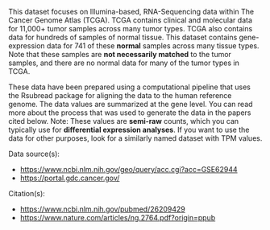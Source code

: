This dataset focuses on Illumina-based, RNA-Sequencing data within The Cancer Genome Atlas (TCGA). TCGA contains clinical and molecular data for 11,000+ tumor samples across many tumor types. TCGA also contains data for hundreds of samples of normal tissue. This dataset contains gene-expression data for 741 of these **normal** samples across many tissue types. Note that these samples are **not necessarily matched** to the tumor samples, and there are no normal data for many of the tumor types in TCGA.

These data have been prepared using a computational pipeline that uses the Rsubread package for aligning the data to the human reference genome. The data values are summarized at the gene level. You can read more about the process that was used to generate the data in the papers cited below. Note:  These values are **semi-raw** counts, which you can typically use for **differential expression analyses**. If you want to use the data for other purposes, look for a similarly named dataset with TPM values.

Data source(s):

* https://www.ncbi.nlm.nih.gov/geo/query/acc.cgi?acc=GSE62944
* https://portal.gdc.cancer.gov/

Citation(s):

* https://www.ncbi.nlm.nih.gov/pubmed/26209429
* https://www.nature.com/articles/ng.2764.pdf?origin=ppub

